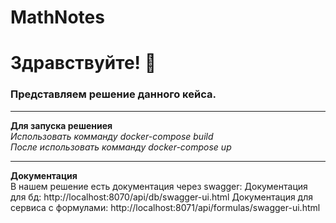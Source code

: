 # MathNotes
# Здравствуйте! :wave:
### Представляем решение данного кейса.
____  
**Для запуска решениея**  
*Использовать комманду docker-compose build*  
*После использовать комманду docker-compose up*  
____  
**Документация**  
В нашем решение есть документация через swagger:
Документация для бд: http://localhost:8070/api/db/swagger-ui.html
Документация для сервиса с формулами: http://localhost:8071/api/formulas/swagger-ui.html